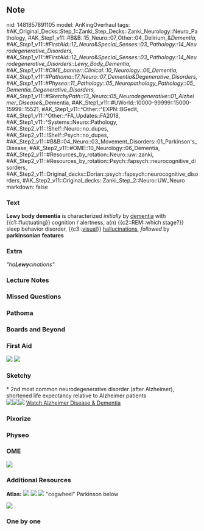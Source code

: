 ## Note
nid: 1481857891105
model: AnKingOverhaul
tags: #AK_Original_Decks::Step_1::Zanki_Step_Decks::Zanki_Neurology::Neuro_Pathology, #AK_Step1_v11::#B&B::15_Neuro::07_Other::04_Delirium_&_Dementia, #AK_Step1_v11::#FirstAid::12_Neuro_&_Special_Senses::03_Pathology::14_Neurodegenerative_Disorders, #AK_Step1_v11::#FirstAid::12_Neuro_&_Special_Senses::03_Pathology::14_Neurodegenerative_Disorders::Lewy_Body_Dementia, #AK_Step1_v11::#OME_banner::Clinical::10_Neurology::06_Dementia, #AK_Step1_v11::#Pathoma::17_Neuro::07_Dementia_&_Degenerative_Disorders, #AK_Step1_v11::#Physeo::11_Pathology::05_Neuropathology_Pathology::05_Dementia_Degenerative_Disorders, #AK_Step1_v11::#SketchyPath::13_Neuro::05_Neurodegenerative::01_Alzheimer_Disease_&_Dementia, #AK_Step1_v11::#UWorld::10000-99999::15000-15999::15521, #AK_Step1_v11::^Other::^EXPN::BGedit, #AK_Step1_v11::^Other::^FA_Updates::FA2018, #AK_Step1_v11::^Systems::Neuro::Pathology, #AK_Step2_v11::!Shelf::Neuro::no_dupes, #AK_Step2_v11::!Shelf::Psych::no_dupes, #AK_Step2_v11::#B&B::04_Neuro::03_Movement_Disorders::01_Parkinson's_Disease, #AK_Step2_v11::#OME::10_Neurology::06_Dementia, #AK_Step2_v11::#Resources_by_rotation::Neuro::uw::zanki, #AK_Step2_v11::#Resources_by_rotation::Psych::fapsych::neurocognitive_disorders, #AK_Step2_v11::Original_decks::Dorian::psych::fapsych::neurocognitive_disorders, #AK_Step2_v11::Original_decks::Zanki_Step_2::Neuro::UW_Neuro
markdown: false

### Text
<div>
  <b>Lewy body dementia</b> is characterized <i>initially</i> by
  <u>dementia</u> with {{c1::fluctuating}} cognition / alertness,
  a(n) {{c2::REM::which stage?}} sleep behavior disorder,
  {{c3::<u>visual</u>}} <u>hallucinations</u>, <i>followed</i> by
  <b>parkinsonian</b> <b>features</b>
</div>

### Extra
<i>"ha<b>Lewy</b>cinations"</i>

### Lecture Notes


### Missed Questions


### Pathoma


### Boards and Beyond


### First Aid
<img src="tmpYu4NJp.png"> <img src="tmps0fyly.png">

### Sketchy
<div>
  * 2nd most common neurodegenerative disorder (after Alzheimer),
  shortened life expectancy relative to Alzheimer patients
</div><img src=
"Screen%20Shot%202020-03-14%20at%206.27.53%20PM.JPG"><img src=
"Screen%20Shot%202020-03-14%20at%206.28.01%20PM.JPG"><img src=
"Zoverall%20picture%20(96)_1566160514431.JPG"> <a href=
"https://dashboard.sketchy.com/study/medical/courses/medical-pathophysiology/units/medical-pathophysiology-neuro/videos/medical-pathophysiology-neuro-neurodegenerative-alzheimer-disease-and-dementia?utm_source=anki&utm_medium=partnership&utm_campaign=february_update&utm_content=medical">
Watch Alzheimer Disease & Dementia</a>

### Pixorize


### Physeo


### OME
<div class="ome-widget">
  <a href=
  "https://onlinemeded.org/spa/neurology/dementia/acquire?ref=anki">
  <img src="_OME_AnkiFlashcards_Lesson_4.png"></a>
</div>

### Additional Resources
<b>Atlas:</b> <img src="tmpnTYlQO.png" class="resizer"> <img src=
"tmp00d1od.png" class="resizer"> <img src="tmpILVCyf.png" class=
"resizer"> "cogwheel" Parkinson below
<div><img src="new%20day%20new%20table.png" style="" class=
"resizer"></div>

### One by one

